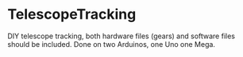 # TelescopeTracking
DIY telescope tracking, both hardware files (gears) and software files should be included. Done on two Arduinos, one Uno one Mega.
